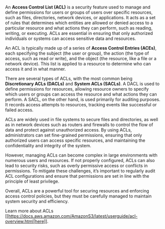 An **Access Control List (ACL)** is a security feature used to manage and define permissions for users or groups of users over specific resources, such as files, directories, network devices, or applications. It acts as a set of rules that determines which entities are allowed or denied access to a particular resource and what actions they can perform, such as reading, writing, or executing. ACLs are essential in ensuring that only authorized individuals or systems can access sensitive data and resources.

An ACL is typically made up of a series of **Access Control Entries (ACEs)**, each specifying the subject (the user or group), the action (the type of access, such as read or write), and the object (the resource, like a file or a network device). This list is applied to a resource to determine who can access it and in what manner.

There are several types of ACLs, with the most common being **Discretionary ACLs (DACLs)** and **System ACLs (SACLs)**. A DACL is used to define permissions for resources, allowing resource owners to specify which users or groups can access the resource and what actions they can perform. A SACL, on the other hand, is used primarily for auditing purposes. It records access attempts to resources, tracking events like successful or failed access.

ACLs are widely used in file systems to secure files and directories, as well as in network devices such as routers and firewalls to control the flow of data and protect against unauthorized access. By using ACLs, administrators can set fine-grained permissions, ensuring that only authorized users can access specific resources, and maintaining the confidentiality and integrity of the system.

However, managing ACLs can become complex in large environments with numerous users and resources. If not properly configured, ACLs can also lead to security risks, such as overly permissive access or conflicts in permissions. To mitigate these challenges, it’s important to regularly audit ACL configurations and ensure that permissions are set in line with the principle of least privilege.

Overall, ACLs are a powerful tool for securing resources and enforcing access control policies, but they must be carefully managed to maintain system security and efficiency.

Learn more about ACLs [[https://docs.aws.amazon.com/AmazonS3/latest/userguide/acl-overview.html|here]].
